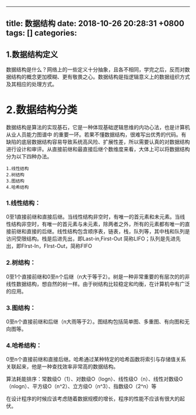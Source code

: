 
---
title: 数据结构
date: 2018-10-26 20:28:31 +0800
tags: []
categories: 
---
<a name="b2q2ih"></a>
## [](#b2q2ih)1.数据结构定义
数据结构是什么？网络上的一些定义十分抽象，且各不相同，学完之后，反而对数据结构的概念更加模糊、更有敬畏之心。数据结构是指逻辑意义上的数据组织方式及其相应的处理方式。

<a name="1rlmbn"></a>
# [](#1rlmbn)2.数据结构分类
数据结构是算法的实现基石，它是一种体现基础逻辑思维的内功心法，也是计算机从业人员能力图谱中 的重要一环。若果不懂数据结构，很难写出优秀的代码。有缺陷的底层数据结构容易导致系统高风险、扩展性差，所以需要认真的对数据结构进行设计和审评。从直接前继和最直接后继个数维度来看，大体上可以将数据结构分为以下四种办法。
```
1.线性结构
2.树结构
3.图结构
4.哈希结构
```
<a name="g3a3ly"></a>
### [](#g3a3ly)1.线性结构：
0至1直接前继和直接后继。当线性结构非空时，有唯一的首元素和未元素。当线性结构非空时，有唯一的首元素与未元素，除两者之外，所有的元素都有唯一的直接前继和直接的后继。线性结构包含顺序表，链表，栈，队列等，其中栈和队列是访问受限结构。栈是后进先出，即Last-in,First-Out 简称LIFO；队列是先进先出，即FIrst-In，FIrst-Out，简称FIFO
<a name="taqfbu"></a>
### [](#taqfbu)2.树结构：
0至1个直接前继和0至n个后继（n大于等于2）。树是一种非常重要的有层次的的非线性数据结构，想自然的树一样。由于树结构比较稳定和均衡，在计算机中有广泛的应用。
<a name="6rywkf"></a>
### [](#6rywkf)3.图结构：
0至n个直接前继和后继（n大雨等于2）。图结构包括简单图、多重图、有向图和无向图等。
<a name="wty9py"></a>
### [](#wty9py)4.哈希结构：
0至n个直接前继和直接后继。哈希通过某种特定的哈希函数将索引与存储值关系关联起来，他是一种查找效率非常高的数据结构。

算法耗能排序：常数级O（1）、对数级O（logn）、线性级O（n）、线性对数级O（nlogn）、平方级O（n^2）、立方级O（n^3）、指数级O（2^n）等

在设计程序的时候应该考虑随着数据规模的增长，程序的性能不应该有很大的起伏。



